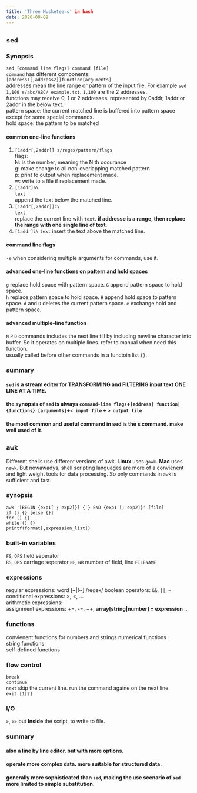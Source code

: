 ```yaml
---
title: 'Three Musketeers' in bash
date: 2020-09-09
---
```

## `sed`
### Synopsis
`sed [command line flags] command [file]`  
`command` has different components: `[address1[,address2]]function[arguments]`  
addresses mean the line range or pattern of the input file. For example `sed 1,100 s/abc/ABC/ example.txt`. `1,100` are the 2 addresses.  
functions may receive 0, 1 or 2 addresses. represented by 0addr, 1addr or 2addr in the below text.  
pattern space: the current matched line is buffered into pattern space except for some special commands.  
hold space: the pattern to be matched
#### common one-line functions
1. `[1addr[,2addr]] s/regex/pattern/flags`  
flags:  
N: is the number, meaning the N th occurance  
g: make change to all non-overlapping matched pattern  
p: print to output when replacement made.  
w: write to a file if replacement made.  
2. `[1addr]a\`  
`text`  
append the text below the matched line.
3. `[1addr[,2addr]]c\`  
`text`  
replace the current line with `text`. **if addresse is a range, then replace the range with one single line of text**. 
4. `[1addr]i\`
`text`
insert the text above the matched line.
#### command line flags
`-e` when considering multiple arguments for commands, use it.
#### advanced one-line functions on pattern and hold spaces
`g` replace hold space with pattern space. `G` append pattern space to hold space.  
`h` replace pattern space to hold space. `H` append hold space to pattern space.
`d` and `D` deletes the current pattern space.
`e` exchange hold and pattern space.
#### advanced multiple-line function
`N` `P` `D` commands includes the next line till by including newline character into buffer. So it operates on multiple lines. refer to manual when need this function.  
usually called before other commands in a functoin list `{}`.
### summary
#### `sed` is a **stream** editer for **TRANSFORMING** and **FILTERING** input text ONE LINE AT A TIME.
#### the synopsis of `sed` is always `command-line flags`+`[address] function|{functions} [arguments]`+`< input file` + `> output file`
#### the most common and useful command in sed is the s command. make well used of it.

## `awk`

Different shells use different versions of awk. **Linux** uses `gawk`. **Mac** uses `nawk`. But nowawadys, shell scripting languages are more of a convienent and light weight tools for data processing. So only commands in `awk` is sufficient and fast.

### synopsis
`awk '[BEGIN {exp1[ ; exp2]}] { } END {exp1 [; exp2]}' [file]`  
`if () {} [else {}]`  
`for () {}`  
`while () {}`  
`printf(format[,expression_list])`

### built-in variables
`FS`, `OFS` field seperator  
`RS`, `ORS` carriage seperator
`NF`, `NR`  number of field, line
`FILENAME`  
### expressions
regular expressions: word [~|!~] /regex/
boolean operators: `&&`, `||`, `~`  
conditional expressions:  >, <, ...  
arithmetic expressions:  
assignment expressions: +=, -=, ++, **array[string|number] = expression** ...  
### functions
convienent functions for numbers and strings
numerical functions  
string functions  
self-defined functions
### flow control
`break`  
`continue`  
`next` skip the current line. run the command againe on the next line.   
`exit [1|2]`
### I/O
`>`, `>>` put **Inside** the script, to write to file.
### summary
#### also a line by line editor. but with more options.
#### operate more complex data. more suitable for structured data.
#### generally more sophisticated than `sed`, making the use scenario of `sed` more limited to simple substitution.


